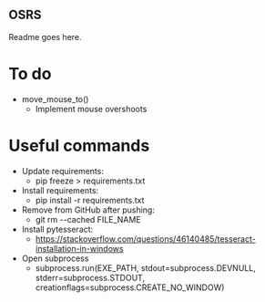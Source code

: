 ## OSRS

Readme goes here.

# To do
- move_mouse_to() 
    - Implement mouse overshoots 

# Useful commands
+ Update requirements: 
    + pip freeze > requirements.txt 
+ Install requirements: 
    + pip install -r requirements.txt 
+ Remove from GitHub after pushing: 
    + git rm --cached FILE_NAME 
+ Install pytesseract:
    + https://stackoverflow.com/questions/46140485/tesseract-installation-in-windows
+ Open subprocess
    + subprocess.run(EXE_PATH, stdout=subprocess.DEVNULL, stderr=subprocess.STDOUT, creationflags=subprocess.CREATE_NO_WINDOW)
